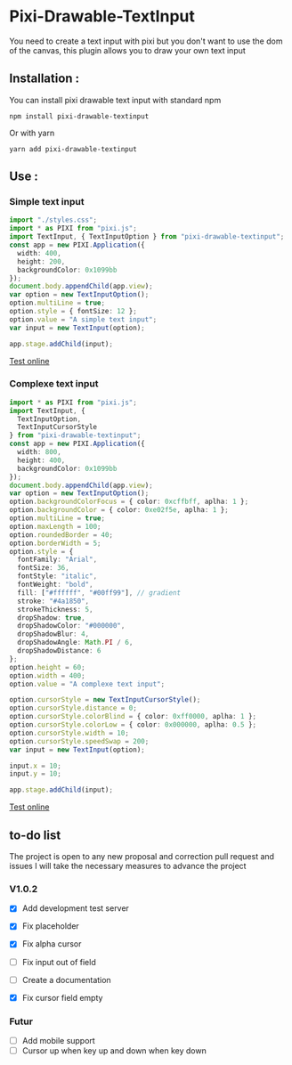 # Pixi-Drawable-TextInput
 You need to create a text input with pixi but you don't want to use the dom of the canvas, this plugin allows you to draw your own text input


## Installation :
You can install pixi drawable text input with standard npm

`npm install pixi-drawable-textinput`

Or with yarn

`yarn add pixi-drawable-textinput`


## Use :

### Simple text input
```typescript
import "./styles.css";
import * as PIXI from "pixi.js";
import TextInput, { TextInputOption } from "pixi-drawable-textinput";
const app = new PIXI.Application({
  width: 400,
  height: 200,
  backgroundColor: 0x1099bb
});
document.body.appendChild(app.view);
var option = new TextInputOption();
option.multiLine = true;
option.style = { fontSize: 12 };
option.value = "A simple text input";
var input = new TextInput(option);

app.stage.addChild(input);
```

[Test online](https://codesandbox.io/s/simple-pixi-textinput-6dk8b)

### Complexe text input

```typescript
import * as PIXI from "pixi.js";
import TextInput, {
  TextInputOption,
  TextInputCursorStyle
} from "pixi-drawable-textinput";
const app = new PIXI.Application({
  width: 800,
  height: 400,
  backgroundColor: 0x1099bb
});
document.body.appendChild(app.view);
var option = new TextInputOption();
option.backgroundColorFocus = { color: 0xcffbff, aplha: 1 };
option.backgroundColor = { color: 0xe02f5e, aplha: 1 };
option.multiLine = true;
option.maxLength = 100;
option.roundedBorder = 40;
option.borderWidth = 5;
option.style = {
  fontFamily: "Arial",
  fontSize: 36,
  fontStyle: "italic",
  fontWeight: "bold",
  fill: ["#ffffff", "#00ff99"], // gradient
  stroke: "#4a1850",
  strokeThickness: 5,
  dropShadow: true,
  dropShadowColor: "#000000",
  dropShadowBlur: 4,
  dropShadowAngle: Math.PI / 6,
  dropShadowDistance: 6
};
option.height = 60;
option.width = 400;
option.value = "A complexe text input";

option.cursorStyle = new TextInputCursorStyle();
option.cursorStyle.distance = 0;
option.cursorStyle.colorBlind = { color: 0xff0000, aplha: 1 };
option.cursorStyle.colorLow = { color: 0x000000, aplha: 0.5 };
option.cursorStyle.width = 10;
option.cursorStyle.speedSwap = 200;
var input = new TextInput(option);

input.x = 10;
input.y = 10;

app.stage.addChild(input);

```

[Test online](https://codesandbox.io/s/complexe-pixi-textinput-zwmtw)

## to-do list

The project is open to any new proposal and correction pull request and issues I will take the necessary measures to advance the project

### V1.0.2

- [x] Add development test server
- [x] Fix placeholder
- [x] Fix alpha cursor
- [ ] Fix input out of field
- [ ] Create a documentation

- [x] Fix cursor field empty

### Futur

- [ ] Add mobile support
- [ ] Cursor up when key up and down when key down
